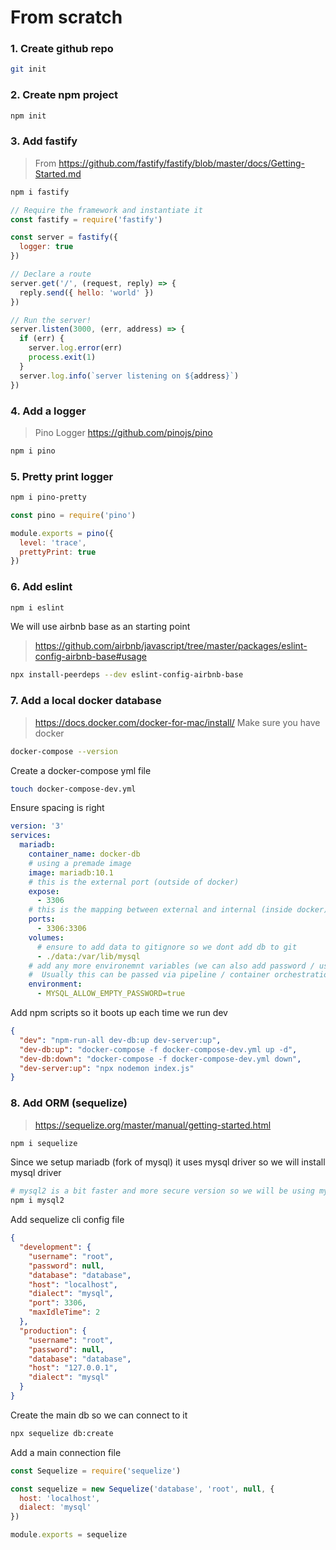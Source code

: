 # From scratch
### 1. Create github repo
```sh
git init
```
### 2. Create npm project
```sh
npm init
```
### 3. Add fastify
> From https://github.com/fastify/fastify/blob/master/docs/Getting-Started.md
```sh
npm i fastify
```

```js
// Require the framework and instantiate it
const fastify = require('fastify')

const server = fastify({
  logger: true
})

// Declare a route
server.get('/', (request, reply) => {
  reply.send({ hello: 'world' })
})

// Run the server!
server.listen(3000, (err, address) => {
  if (err) {
    server.log.error(err)
    process.exit(1)
  }
  server.log.info(`server listening on ${address}`)
})
```

### 4. Add a logger
> Pino Logger https://github.com/pinojs/pino
```sh
npm i pino
```

### 5. Pretty print logger
```sh
npm i pino-pretty
```

```js
const pino = require('pino')

module.exports = pino({
  level: 'trace',
  prettyPrint: true
})
```

### 6. Add eslint
```sh
npm i eslint
```

We will use airbnb base as an starting point
> https://github.com/airbnb/javascript/tree/master/packages/eslint-config-airbnb-base#usage

```sh
npx install-peerdeps --dev eslint-config-airbnb-base
```

### 7. Add a local docker database
> https://docs.docker.com/docker-for-mac/install/
Make sure you have docker
```sh
docker-compose --version
```

Create a docker-compose yml file
```sh
touch docker-compose-dev.yml
```

Ensure spacing is right
```yml
version: '3'
services:
  mariadb:
    container_name: docker-db
    # using a premade image
    image: mariadb:10.1
    # this is the external port (outside of docker)
    expose:
      - 3306
    # this is the mapping between external and internal (inside docker)
    ports:
      - 3306:3306
    volumes:
      # ensure to add data to gitignore so we dont add db to git
      - ./data:/var/lib/mysql
    # add any more environemnt variables (we can also add password / username for mysql here)
    #  Usually this can be passed via pipeline / container orchestration like kubernetes
    environment:
      - MYSQL_ALLOW_EMPTY_PASSWORD=true
```

Add npm scripts so it boots up each time we run dev
```json
{
  "dev": "npm-run-all dev-db:up dev-server:up",
  "dev-db:up": "docker-compose -f docker-compose-dev.yml up -d",
  "dev-db:down": "docker-compose -f docker-compose-dev.yml down",
  "dev-server:up": "npx nodemon index.js"
}
```

### 8. Add ORM (sequelize)
> https://sequelize.org/master/manual/getting-started.html
```sh
npm i sequelize
```

Since we setup mariadb (fork of mysql) it uses mysql driver so we will install mysql driver
```sh
# mysql2 is a bit faster and more secure version so we will be using mysql2 driver
npm i mysql2
```

Add sequelize cli config file
```json
{
  "development": {
    "username": "root",
    "password": null,
    "database": "database",
    "host": "localhost",
    "dialect": "mysql",
    "port": 3306,
    "maxIdleTime": 2
  },
  "production": {
    "username": "root",
    "password": null,
    "database": "database",
    "host": "127.0.0.1",
    "dialect": "mysql"
  }
}
```

Create the main db so we can connect to it
```sh
npx sequelize db:create
```

Add a main connection file
```js
const Sequelize = require('sequelize')

const sequelize = new Sequelize('database', 'root', null, {
  host: 'localhost',
  dialect: 'mysql'
})

module.exports = sequelize
```
